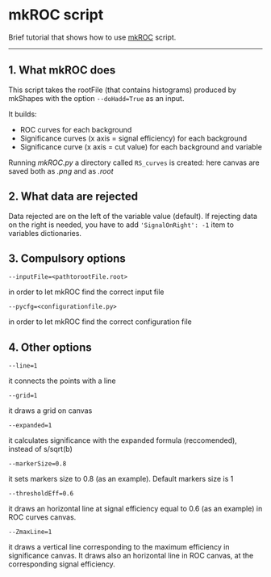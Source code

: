 # mkROC script

Brief tutorial that shows how to use [mkROC](https://github.com/UniMiBAnalyses/PlotsConfigurations/blob/master/Configurations/VBS/mkROC.py) script.

----

## 1. What mkROC does

This script takes the rootFile (that contains histograms) produced by mkShapes with the option `--doHadd=True` as an input.

It builds:

  * ROC curves for each background
  * Significance curves (x axis = signal efficiency) for each background
  * Significance curve (x axis = cut value) for each background and variable

Running _mkROC.py_ a directory called `RS_curves` is created: here canvas are saved both as _.png_ and as _.root_ 

## 2. What data are rejected

Data rejected are on the left of the variable value (default). If rejecting data on the right is needed, you have to add `'SignalOnRight': -1` item to variables dictionaries.

## 3. Compulsory options
```
--inputFile=<pathtorootFile.root>
```
in order to let mkROC find the correct input file
```
--pycfg=<configurationfile.py>
```
in order to let mkROC find the correct configuration file

## 4. Other options
```
--line=1
```
it connects the points with a line
```
--grid=1
```
it draws a grid on canvas
```
--expanded=1
```
it calculates significance with the expanded formula (reccomended), instead of s/sqrt(b)
```
--markerSize=0.8
```
it sets markers size to 0.8 (as an example). Default markers size is 1
```
--thresholdEff=0.6
```
it draws an horizontal line at signal efficiency equal to 0.6 (as an example) in ROC curves canvas.
```
--ZmaxLine=1
```
it draws a vertical line corresponding to the maximum efficiency in significance canvas. It draws also an horizontal line in ROC canvas, at the corresponding signal efficiency.
